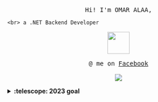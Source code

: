 <p align="center">
  <samp>
    Hi! I'm OMAR ALAA,

    <br> a .NET Backend Developer
  </samp>
</p>

<p align="center">
  <samp>
<img src = "https://github.com/3Omaralaa/3Omaralaa/assets/118674991/188dd297-5760-4cba-b01a-6a412de04c1b" width="50px">


  </samp>
</p>



<p align="center">
  <samp>
    @ me on <a href="https://www.facebook.com/profile.php?id=100040461962240">Facebook</a><br><br>
   <img src="https://github.com/3Omaralaa/3Omaralaa/assets/118674991/c9938f80-b59a-4923-a7f6-167abf6b6e3b">

   
  </samp>
</p>

<details>
  <summary><b>:telescope: 2023 goal</b></summary>
 .....
</details>


